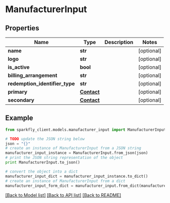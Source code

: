 # ManufacturerInput


## Properties
Name | Type | Description | Notes
------------ | ------------- | ------------- | -------------
**name** | **str** |  | [optional] 
**logo** | **str** |  | [optional] 
**is_active** | **bool** |  | [optional] 
**billing_arrangement** | **str** |  | [optional] 
**redemption_identifier_type** | **str** |  | [optional] 
**primary** | [**Contact**](Contact.md) |  | [optional] 
**secondary** | [**Contact**](Contact.md) |  | [optional] 

## Example

```python
from sparkfly_client.models.manufacturer_input import ManufacturerInput

# TODO update the JSON string below
json = "{}"
# create an instance of ManufacturerInput from a JSON string
manufacturer_input_instance = ManufacturerInput.from_json(json)
# print the JSON string representation of the object
print ManufacturerInput.to_json()

# convert the object into a dict
manufacturer_input_dict = manufacturer_input_instance.to_dict()
# create an instance of ManufacturerInput from a dict
manufacturer_input_form_dict = manufacturer_input.from_dict(manufacturer_input_dict)
```
[[Back to Model list]](../README.md#documentation-for-models) [[Back to API list]](../README.md#documentation-for-api-endpoints) [[Back to README]](../README.md)


